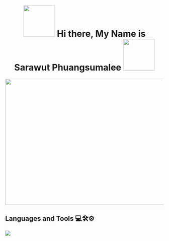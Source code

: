 <div align="center">
  <h1>
    <img src="https://media.giphy.com/media/M9gbBd9nbDrOTu1Mqx/giphy.gif" width="100"/>
     Hi there, My Name is Sarawut Phuangsumalee
    <img src="https://media.giphy.com/media/M9gbBd9nbDrOTu1Mqx/giphy.gif" width="100"/>
  </h1>
</div>

<div align="center">
  <img src="https://media.giphy.com/media/dWesBcTLavkZuG35MI/giphy.gif" width="600" height="400"/>
</div>

## Languages and Tools 💻🛠⚙
<div>
  <a href="https://skillicons.dev">
    <img src="https://skillicons.dev/icons?i=js,html,css,nodejs,bun,elysia,react,py,mongodb,mysql,sqlite,postman,git,docker,figma&theme=info" />
  </a>
</div>
